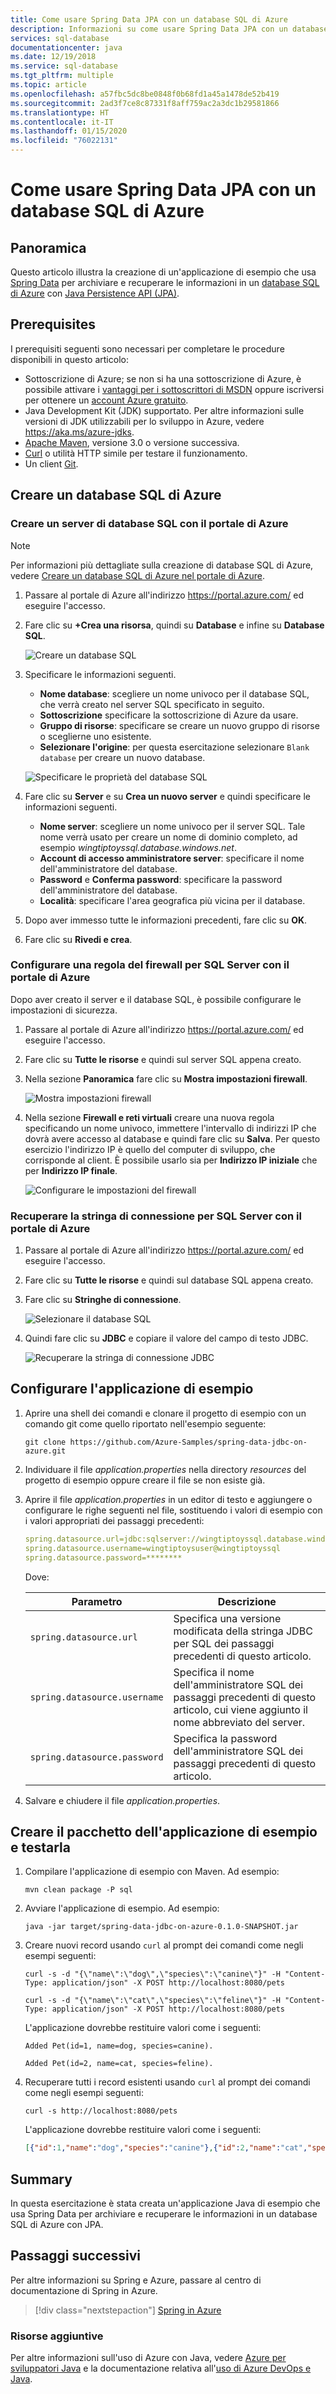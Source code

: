 ```yaml
---
title: Come usare Spring Data JPA con un database SQL di Azure
description: Informazioni su come usare Spring Data JPA con un database SQL di Azure.
services: sql-database
documentationcenter: java
ms.date: 12/19/2018
ms.service: sql-database
ms.tgt_pltfrm: multiple
ms.topic: article
ms.openlocfilehash: a57fbc5dc8be0848f0b68fd1a45a1478de52b419
ms.sourcegitcommit: 2ad3f7ce8c87331f8aff759ac2a3dc1b29581866
ms.translationtype: HT
ms.contentlocale: it-IT
ms.lasthandoff: 01/15/2020
ms.locfileid: "76022131"
---
```

# <a name="how-to-use-spring-data-jpa-with-azure-sql-database"></a>Come usare Spring Data JPA con un database SQL di Azure

## <a name="overview"></a>Panoramica

Questo articolo illustra la creazione di un'applicazione di esempio che usa [Spring Data] per archiviare e recuperare le informazioni in un [database SQL di Azure](https://azure.microsoft.com/services/sql-database/) con [Java Persistence API (JPA)](https://docs.oracle.com/javaee/7/tutorial/persistence-intro.htm).

## <a name="prerequisites"></a>Prerequisites

I prerequisiti seguenti sono necessari per completare le procedure disponibili in questo articolo:

* Sottoscrizione di Azure; se non si ha una sottoscrizione di Azure, è possibile attivare i [vantaggi per i sottoscrittori di MSDN] oppure iscriversi per ottenere un [account Azure gratuito].
* Java Development Kit (JDK) supportato. Per altre informazioni sulle versioni di JDK utilizzabili per lo sviluppo in Azure, vedere <https://aka.ms/azure-jdks>.
* [Apache Maven](http://maven.apache.org/), versione 3.0 o versione successiva.
* [Curl](https://curl.haxx.se/) o utilità HTTP simile per testare il funzionamento.
* Un client [Git](https://git-scm.com/downloads).

## <a name="create-an-azure-sql-database"></a>Creare un database SQL di Azure

### <a name="create-a-sql-database-server-using-the-azure-portal"></a>Creare un server di database SQL con il portale di Azure

> [!NOTE]
> 
> Per informazioni più dettagliate sulla creazione di database SQL di Azure, vedere [Creare un database SQL di Azure nel portale di Azure](/azure/sql-database/sql-database-get-started-portal).

1. Passare al portale di Azure all'indirizzo <https://portal.azure.com/> ed eseguire l'accesso.

1. Fare clic su **+Crea una risorsa**, quindi su **Database** e infine su **Database SQL**.

   ![Creare un database SQL][SQL01]

1. Specificare le informazioni seguenti.

   - **Nome database**: scegliere un nome univoco per il database SQL, che verrà creato nel server SQL specificato in seguito.
   - **Sottoscrizione** specificare la sottoscrizione di Azure da usare.
   - **Gruppo di risorse**: specificare se creare un nuovo gruppo di risorse o sceglierne uno esistente.
   - **Selezionare l'origine**: per questa esercitazione selezionare `Blank database` per creare un nuovo database.

   ![Specificare le proprietà del database SQL][SQL02]
   
1. Fare clic su **Server** e su **Crea un nuovo server** e quindi specificare le informazioni seguenti.

   - **Nome server**: scegliere un nome univoco per il server SQL. Tale nome verrà usato per creare un nome di dominio completo, ad esempio *wingtiptoyssql.database.windows.net*.
   - **Account di accesso amministratore server**: specificare il nome dell'amministratore del database.
   - **Password** e **Conferma password**: specificare la password dell'amministratore del database.
   - **Località**: specificare l'area geografica più vicina per il database.

1. Dopo aver immesso tutte le informazioni precedenti, fare clic su **OK**.

1. Fare clic su **Rivedi e crea**.

### <a name="configure-a-firewall-rule-for-your-sql-server-using-the-azure-portal"></a>Configurare una regola del firewall per SQL Server con il portale di Azure

Dopo aver creato il server e il database SQL, è possibile configurare le impostazioni di sicurezza.

1. Passare al portale di Azure all'indirizzo <https://portal.azure.com/> ed eseguire l'accesso.

1. Fare clic su **Tutte le risorse** e quindi sul server SQL appena creato.

1. Nella sezione **Panoramica** fare clic su **Mostra impostazioni firewall**.

   ![Mostra impostazioni firewall][SQL06]

1. Nella sezione **Firewall e reti virtuali** creare una nuova regola specificando un nome univoco, immettere l'intervallo di indirizzi IP che dovrà avere accesso al database e quindi fare clic su **Salva**. Per questo esercizio l'indirizzo IP è quello del computer di sviluppo, che corrisponde al client.  È possibile usarlo sia per **Indirizzo IP iniziale** che per **Indirizzo IP finale**.

   ![Configurare le impostazioni del firewall][SQL07]

### <a name="retrieve-the-connection-string-for-your-sql-server-using-the-azure-portal"></a>Recuperare la stringa di connessione per SQL Server con il portale di Azure

1. Passare al portale di Azure all'indirizzo <https://portal.azure.com/> ed eseguire l'accesso.

1. Fare clic su **Tutte le risorse** e quindi sul database SQL appena creato.

1. Fare clic su **Stringhe di connessione**.


   ![Selezionare il database SQL][SQL08]

1. Quindi fare clic su **JDBC** e copiare il valore del campo di testo JDBC.

   ![Recuperare la stringa di connessione JDBC][SQL09]

## <a name="configure-the-sample-application"></a>Configurare l'applicazione di esempio

1. Aprire una shell dei comandi e clonare il progetto di esempio con un comando git come quello riportato nell'esempio seguente:

   ```shell
   git clone https://github.com/Azure-Samples/spring-data-jdbc-on-azure.git
   ```

1. Individuare il file *application.properties* nella directory *resources* del progetto di esempio oppure creare il file se non esiste già.

1. Aprire il file *application.properties* in un editor di testo e aggiungere o configurare le righe seguenti nel file, sostituendo i valori di esempio con i valori appropriati dei passaggi precedenti:

   ```yaml
   spring.datasource.url=jdbc:sqlserver://wingtiptoyssql.database.windows.net:1433;database=wingtiptoys;encrypt=true;trustServerCertificate=false;hostNameInCertificate=*.database.windows.net;loginTimeout=30;
   spring.datasource.username=wingtiptoysuser@wingtiptoyssql
   spring.datasource.password=********
    ```
   Dove:

   | Parametro | Descrizione |
   |---|---|
   | `spring.datasource.url` | Specifica una versione modificata della stringa JDBC per SQL dei passaggi precedenti di questo articolo. |
   | `spring.datasource.username` | Specifica il nome dell'amministratore SQL dei passaggi precedenti di questo articolo, cui viene aggiunto il nome abbreviato del server. |
   | `spring.datasource.password` | Specifica la password dell'amministratore SQL dei passaggi precedenti di questo articolo. |

1. Salvare e chiudere il file *application.properties*.

## <a name="package-and-test-the-sample-application"></a>Creare il pacchetto dell'applicazione di esempio e testarla 

1. Compilare l'applicazione di esempio con Maven. Ad esempio:

   ```shell
   mvn clean package -P sql
   ```

1. Avviare l'applicazione di esempio. Ad esempio:

   ```shell
   java -jar target/spring-data-jdbc-on-azure-0.1.0-SNAPSHOT.jar
   ```

1. Creare nuovi record usando `curl` al prompt dei comandi come negli esempi seguenti:

   ```shell
   curl -s -d "{\"name\":\"dog\",\"species\":\"canine\"}" -H "Content-Type: application/json" -X POST http://localhost:8080/pets

   curl -s -d "{\"name\":\"cat\",\"species\":\"feline\"}" -H "Content-Type: application/json" -X POST http://localhost:8080/pets
   ```

   L'applicazione dovrebbe restituire valori come i seguenti:

   ```shell
   Added Pet(id=1, name=dog, species=canine).

   Added Pet(id=2, name=cat, species=feline).
   ```

1. Recuperare tutti i record esistenti usando `curl` al prompt dei comandi come negli esempi seguenti:

   ```shell
   curl -s http://localhost:8080/pets
   ```
    
   L'applicazione dovrebbe restituire valori come i seguenti:

   ```json
   [{"id":1,"name":"dog","species":"canine"},{"id":2,"name":"cat","species":"feline"}]
   ```

## <a name="summary"></a>Summary

In questa esercitazione è stata creata un'applicazione Java di esempio che usa Spring Data per archiviare e recuperare le informazioni in un database SQL di Azure con JPA.

## <a name="next-steps"></a>Passaggi successivi

Per altre informazioni su Spring e Azure, passare al centro di documentazione di Spring in Azure.

> [!div class="nextstepaction"]
> [Spring in Azure](/azure/java/spring-framework)

### <a name="additional-resources"></a>Risorse aggiuntive

Per altre informazioni sull'uso di Azure con Java, vedere [Azure per sviluppatori Java] e la documentazione relativa all'[uso di Azure DevOps e Java].

<!-- URL List -->

[Azure per sviluppatori Java]: /azure/java/
[Account Azure gratuito]: https://azure.microsoft.com/pricing/free-trial/
[Uso di Azure DevOps e Java]: /azure/devops/
[vantaggi per i sottoscrittori di MSDN]: https://azure.microsoft.com/pricing/member-offers/msdn-benefits-details/
[Spring Boot]: http://projects.spring.io/spring-boot/
[Spring Data]: https://spring.io/projects/spring-data
[Spring Initializr]: https://start.spring.io/
[Spring Framework]: https://spring.io/

<!-- IMG List -->

[SQL01]: media/configure-spring-data-jpa-with-azure-sql-server/create-azure-sql-01.png
[SQL02]: media/configure-spring-data-jpa-with-azure-sql-server/create-azure-sql-02.png
[SQL03]: media/configure-spring-data-jpa-with-azure-sql-server/create-azure-sql-03.png
[SQL04]: media/configure-spring-data-jpa-with-azure-sql-server/create-azure-sql-04.png
[SQL05]: media/configure-spring-data-jpa-with-azure-sql-server/create-azure-sql-05.png
[SQL06]: media/configure-spring-data-jpa-with-azure-sql-server/create-azure-sql-06.png
[SQL07]: media/configure-spring-data-jpa-with-azure-sql-server/create-azure-sql-07.png
[SQL08]: media/configure-spring-data-jpa-with-azure-sql-server/create-azure-sql-08.png
[SQL09]: media/configure-spring-data-jpa-with-azure-sql-server/create-azure-sql-09.png
